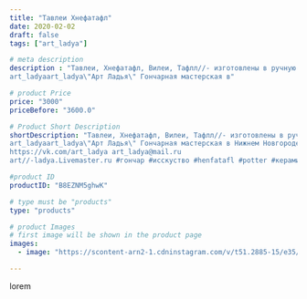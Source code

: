 ```yaml
---
title: "Тавлеи Хнефатафл"
date: 2020-02-02
draft: false
tags: ["art_ladya"]

# meta description
description : "Тавлеи, Хнефатафл, Вилеи, Тафлл//- изготовлены в ручную: керамические фигурки на кожаном игральном поле. 
art_ladyaart_ladya\"Арт Ладья\" Гончарная мастерская в"

# product Price
price: "3000"
priceBefore: "3600.0"

# Product Short Description
shortDescription: "Тавлеи, Хнефатафл, Вилеи, Тафлл//- изготовлены в ручную: керамические фигурки на кожаном игральном поле. 
art_ladyaart_ladya\"Арт Ладья\" Гончарная мастерская в Нижнем Новгороде. Изготовление керамики и мастер//-классы по обучению. 
https://vk.com/art_ladya art_ladya@mail.ru 
art//-ladya.Livemaster.ru #гончар #исскуство #henfatafl #potter #керамикадляинтерьера #керамикаручнаяработа #гончарнаямастерская #serpent #handmade #exclusive #керамика #гончарнаяпосуда #эксклюзивнаякерамика #painter #boardgame #game #decor #ceramics #chess #ceramics #тавлеи #древняяигра #ceramicarte #шахматы #настольныеигры #clay #хнефатафл #ancientgame #авторскаякерамика"

#product ID
productID: "B8EZNM5ghwK"

# type must be "products"
type: "products"

# product Images
# first image will be shown in the product page
images:
  - image: "https://scontent-arn2-1.cdninstagram.com/v/t51.2885-15/e35/s1080x1080/82646787_935551013889743_9176989906271827389_n.jpg?tp=1&_nc_ht=scontent-arn2-1.cdninstagram.com&_nc_cat=111&_nc_ohc=GHV5I8kA9LMAX_rheQZ&ccb=7-4&oh=06f78caa41c43c5ecda45cd53b715d5b&oe=6083D1C3&_nc_sid=86f79a&ig_cache_key=MjIzNTAyMjE3MzQ0ODMxMzg2Ng%3D%3D.2-ccb7-4"

---
```

lorem
